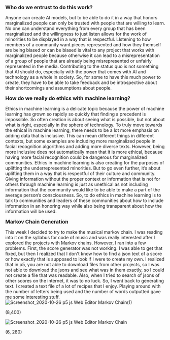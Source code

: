 <span style= "font-size:16px">**Who do we entrust to do this work?**</span>

Anyone can create AI models, but to be able to do it in a way that honors marginalized people can only be trusted with people that are willing to learn. No one can understand everything from every group that has been marginalized and the willingness to just listen allows for the work of minorities to be displayed in a way that is respectful. LIstening to how members of a community want pieces represented and how they themself are being biased or can be biased is vital to any project that works with marginalized people because otherwise it can lead to a misrepresentation of a group of people that are already being misrepresented or unfairly represented in the media. Contributing to the status quo is not something that AI should do, especially with the power that comes with AI and technology as a whole in society. So, for some to have this much power to create, they have to be able to take feedback and be introspective about their shortcomings and assumptions about people. 


<span style= "font-size:16px">**How do we really do ethics with machine learning?**</span>

Ethics in machine learning is a delicate topic because the power of machine learning has grown so rapidly so quickly that finding a precedent is impossible. So often creation is about seeing what is possible, but not about what is right, especially in the sphere of technology. To truly move towards the ethical in machine learning, there needs to be a lot more emphasis on adding data that is inclusive. This can mean different things in different contexts, but some examples are including more marginalized people in facial recognition algorithms and adding more diverse texts. However, being more inclusive does not automatically mean that it is more ethical, because having more facial recognition could be dangerous for marginalized communities. Ethics in machine learning is also creating for the purposes of uplifting the underrepresented minorities. But to go even further, it’s about uplifting them in a way that is respectful of their culture and community. Giving information without the proper context or information that is not for others through machine learning is just as unethical as not including information that the community would like to be able to make a part of the average person’s consciousness. So, to do ethics in machine learning is to talk to communities and leaders of these communities about how to include information in an honoring way while also being transparent about how the information will be used. 



<span style= "font-size:16px">**Markov Chain Generation**</span>

This week I decided to try to make the musical markov chain. I was reading into it on the syllabus for code of music and was really interested after I explored the projects with Markov chains. However, I ran into a few problems. First, the score generator was not working. I was able to get that fixed, but then I realized that I don't know how to find a json text of a score or how exactly that is supposed to look if I were to create my own. I realized that in p5, you are not able to download files from other projects, so I was not able to download the jsons and see what was in them exactly, so I could not create a file that was readable. Also, when I tried to search of jsons of other scores on the internet, it was to no luck. So, I went back to generating text. I created a text file of a lot of recipes that I enjoy. Playing around with the number of letters being used and the number of words outputted gave me some interesting stuff.
![Screenshot_2020-10-26 p5 js Web Editor Markov Chain(1)](https://user-images.githubusercontent.com/70911079/97172668-ba51f080-1765-11eb-9634-0615a30e7027.png)

(8,400)


![Screenshot_2020-10-26 p5 js Web Editor Markov Chain](https://user-images.githubusercontent.com/70911079/97172703-c938a300-1765-11eb-8100-94e28bd2adcf.png)

(6, 280)
